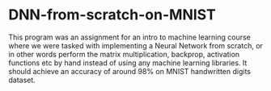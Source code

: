 # DNN-from-scratch-on-MNIST

This program was an assignment for an intro to machine learning course where we were tasked with implementing a Neural Network
from scratch, or in other words perform the matrix multiplication, backprop, activation functions etc by hand instead of using
any machine learning libraries. It should achieve an accuracy of around 98% on MNIST handwritten digits dataset.
